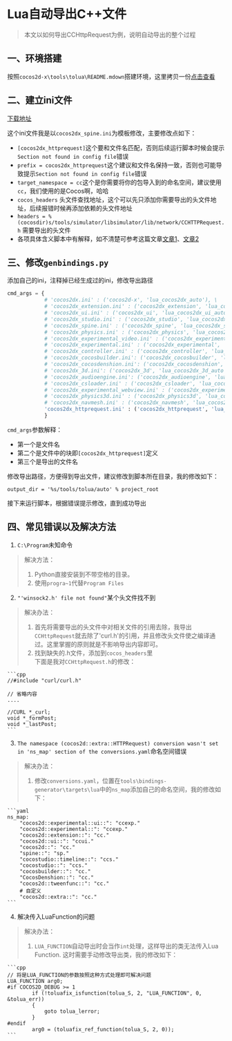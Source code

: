 Lua自动导出C++文件
================
> 本文以如何导出CCHttpRequest为例，说明自动导出的整个过程

## 一、环境搭建
按照`cocos2d-x\tools\tolua\README.mdown`搭建环境，这里拷贝一份[点击查看](Lua自动导出环境搭建.md)


## 二、建立ini文件

[下载地址](cocos2dx_httprequest.ini)

这个ini文件我是以`cocos2dx_spine.ini`为模板修改，主要修改点如下：
- `[cocos2dx_httprequest]`这个要和文件名匹配，否则后续运行脚本时候会提示`Section not found in config file`错误
- `prefix = cocos2dx_httprequest`这个建议和文件名保持一致，否则也可能导致提示`Section not found in config file`错误
- `target_namespace = cc`这个是你需要将你的包导入到的命名空间，建议使用`cc`，我们使用的是Cocos啊，哈哈
- `cocos_headers` 头文件查找地址，这个可以先只添加你需要导出的头文件地址，后续报错时候再添加依赖的头文件地址
- `headers = %(cocosdir)s/tools/simulator/libsimulator/lib/network/CCHTTPRequest.h` 需要导出的头文件
- 各项具体含义脚本中有解释，如不清楚可参考这篇文章[文章1][1]、[文章2][2]

## 三、修改`genbindings.py`

添加自己的ini，注释掉已经生成过的ini，修改导出路径
```Python
cmd_args = {
            # 'cocos2dx.ini' : ('cocos2d-x', 'lua_cocos2dx_auto'), \
            # 'cocos2dx_extension.ini' : ('cocos2dx_extension', 'lua_cocos2dx_extension_auto'), \
            # 'cocos2dx_ui.ini' : ('cocos2dx_ui', 'lua_cocos2dx_ui_auto'), \
            # 'cocos2dx_studio.ini' : ('cocos2dx_studio', 'lua_cocos2dx_studio_auto'), \
            # 'cocos2dx_spine.ini' : ('cocos2dx_spine', 'lua_cocos2dx_spine_auto'), \
            # 'cocos2dx_physics.ini' : ('cocos2dx_physics', 'lua_cocos2dx_physics_auto'), \
            # 'cocos2dx_experimental_video.ini' : ('cocos2dx_experimental_video', 'lua_cocos2dx_experimental_video_auto'), \
            # 'cocos2dx_experimental.ini' : ('cocos2dx_experimental', 'lua_cocos2dx_experimental_auto'), \
            # 'cocos2dx_controller.ini' : ('cocos2dx_controller', 'lua_cocos2dx_controller_auto'), \
            # 'cocos2dx_cocosbuilder.ini': ('cocos2dx_cocosbuilder', 'lua_cocos2dx_cocosbuilder_auto'), \
            # 'cocos2dx_cocosdenshion.ini': ('cocos2dx_cocosdenshion', 'lua_cocos2dx_cocosdenshion_auto'), \
            # 'cocos2dx_3d.ini': ('cocos2dx_3d', 'lua_cocos2dx_3d_auto'), \
            # 'cocos2dx_audioengine.ini': ('cocos2dx_audioengine', 'lua_cocos2dx_audioengine_auto'), \
            # 'cocos2dx_csloader.ini' : ('cocos2dx_csloader', 'lua_cocos2dx_csloader_auto'), \
            # 'cocos2dx_experimental_webview.ini' : ('cocos2dx_experimental_webview', 'lua_cocos2dx_experimental_webview_auto'), \
            # 'cocos2dx_physics3d.ini' : ('cocos2dx_physics3d', 'lua_cocos2dx_physics3d_auto'), \
            # 'cocos2dx_navmesh.ini' : ('cocos2dx_navmesh', 'lua_cocos2dx_navmesh_auto'), \
            'cocos2dx_httprequest.ini' : ('cocos2dx_httprequest', 'lua_cocos2dx_httprequest_auto'),\
            }
```

`cmd_args`参数解释：
- 第一个是文件名
- 第二个是文件中的块即`[cocos2dx_httprequest]`定义
- 第三个是导出的文件名

修改导出路径，方便得到导出文件，建议修改到脚本所在目录，我的修改如下：

`output_dir = '%s/tools/tolua/auto' % project_root`

接下来运行脚本，根据错误提示修改，直到成功导出

## 四、常见错误以及解决方法

1. `C:\Program`未知命令
> 解决方法：<br>
> 1. Python直接安装到不带空格的目录。 <br>
> 2. 使用`progra~1`代替`Program Files`

2. `"'winsock2.h' file not found"`某个头文件找不到
> 解决办法：<br>
> 1. 首先将需要导出的头文件中对相关文件的引用去除，我导出`CCHttpRequest`就去除了'curl.h'的引用，并且修改头文件使之编译通过。这里掌握的原则就是不影响导出内容即可。<br>
> 2. 找到缺失的.h文件，添加到`cocos_headers`里<br>
> 下面是我对`CCHttpRequest.h`的修改：

	```cpp
	//#include "curl/curl.h"

	// 省略内容
	....

	//CURL *_curl;
	void *_formPost;
	void *_lastPost;
	```
3. `The namespace (cocos2d::extra::HTTPRequest) conversion wasn't set in 'ns_map' section of the conversions.yaml`命名空间错误
> 解决办法：
> 1. 修改`conversions.yaml`，位置在`tools\bindings-generator\targets\lua`中的`ns_map`添加自己的命名空间，我的修改如下：

	```yaml
	ns_map:
		"cocos2d::experimental::ui::": "ccexp."
		"cocos2d::experimental::": "ccexp."
		"cocos2d::extension::": "cc."
		"cocos2d::ui::": "ccui."
		"cocos2d::": "cc."
		"spine::": "sp."
		"cocostudio::timeline::": "ccs."
		"cocostudio::": "ccs."
		"cocosbuilder::": "cc."
		"CocosDenshion::": "cc."
		"cocos2d::tweenfunc::": "cc."
		# 自定义
		"cocos2d::extra::": "cc."
	```
4. 解决传入LuaFunction的问题
> 解决办法：
> 1. `LUA_FUNCTION`自动导出时会当作`int`处理，这样导出的类无法传入Lua Function. 这时需要手动修改导出类，我的修改如下：

	```cpp
	// 将是LUA_FUNCTION的参数按照这种方式处理即可解决问题
	LUA_FUNCTION arg0;
	#if COCOS2D_DEBUG >= 1
			if (!toluafix_isfunction(tolua_S, 2, "LUA_FUNCTION", 0, &tolua_err))
			{
				goto tolua_lerror;
			}
	#endif
			arg0 = (toluafix_ref_function(tolua_S, 2, 0));
	```



[1]: http://www.cocoachina.com/bbs/read.php?tid=196416
[2]: http://www.cocoachina.com/bbs/read.php?tid-226362-page-1.html


